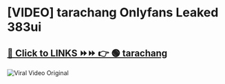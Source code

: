 
 # [VIDEO] tarachang Onlyfans Leaked 383ui

## <h2><a href="https://clipsfans.com/tarachang&ref=git">🔗 Click to LINKS ⏩⏩ 👉 🟢 tarachang </a></h2>

<a href="https://clipsfans.com/tarachang&ref=git" rel="nofollow" data-target="animated-image.originalLink"><img src="https://i.ibb.co.com/xMMVF88/686577567.gif" alt="Viral Video Original" style="max-width: 100%; display: inline-block;" data-target="animated-image.originalImage"></a>

